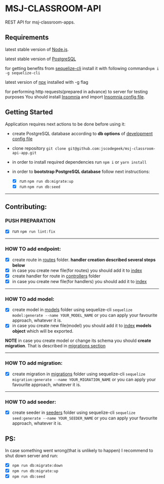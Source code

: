 # MSJ-CLASSROOM-API

REST API for msj-classroom-apps.

## Requirements

latest stable version of [Node.js](https://nodejs.org/).

latest stable version of [PostgreSQL](https://www.postgresql.org/)

for getting benefits from [sequelize-cli](https://github.com/sequelize/cli) install it with following command`npm i -g sequelize-cli`

latest version of [npx](https://www.npmjs.com/package/npx) installed with -g flag

for performing http requests(prepared in advance) to server for testing purposes You should install [Insomnia](https://insomnia.rest/) and import [Insomnia config file](https://github.com/jscodegeek/msj-classroom-api-app/tree/master/Insomnia_msj-classroom-api-app.json).

## Getting Started

Application requires next actions to be done before using it:

- create PostgreSQL database according to **db options** of [development config file](https://github.com/jscodegeek/msj-classroom-api-app/tree/master/src/config/development.js) 

- clone repository `git clone git@github.com:jscodegeek/msj-classroom-api-app.git`

- in order to install required dependencies run `npm i` or `yarn install`

- in order to **bootstrap PostgreSQL database** follow next instructions:

	- [x] run `npm run db:migrate:up`
	- [x] run `npm run db:seed`

***

## Contributing:

### PUSH PREPARATION

  - [x] run `npm run lint:fix`

***

### HOW TO add endpoint:

  - [x] create route in [routes](https://github.com/jscodegeek/msj-classroom-api-app/tree/master/src/routes) folder. **handler creation described several steps below**
  - [x] in case you create new file(for routes) you should add it to [index](https://github.com/jscodegeek/msj-classroom-api-app/tree/master/src/routes/index.js)
  - [x] create handler for route in [controllers](https://github.com/jscodegeek/msj-classroom-api-app/tree/master/src/controllers) folder
  - [x] in case you create new file(for handlers) you should add it to [index](https://github.com/jscodegeek/msj-classroom-api-app/tree/master/src/controllers/index.js)

***

### HOW TO add model:

  - [x] create model in [models](https://github.com/jscodegeek/msj-classroom-api-app/tree/master/src/models) folder using sequelize-cli `sequelize model:generate --name YOUR_MODEL_NAME` or you can apply your favourite approach, whatever it is.
  - [x] in case you create new file(model) you should add it to [index](https://github.com/jscodegeek/msj-classroom-api-app/tree/master/src/models/index.js) **models object** which will be exported.

**NOTE** in case you create model or change its schema you should **create migration**. That is described in [migrations section](https://github.com/jscodegeek/msj-classroom-api-app#how-to-add-migration)

***

### HOW TO add migration:

- [x] create migration in [migrations](https://github.com/jscodegeek/msj-classroom-api-app/tree/master/src/migrations) folder using sequelize-cli `sequelize migration:generate --name YOUR_MIGRATION_NAME` or you can apply your favourite approach, whatever it is.

***

### HOW TO add seeder:

- [x] create seeder in [seeders](https://github.com/jscodegeek/msj-classroom-api-app/tree/master/src/seeders) folder using sequelize-cli `sequelize seed:generate --name YOUR_SEEDER_NAME` or you can apply your favourite approach, whatever it is.

## PS:

In case something went wrong(that is unlikely to happen) I recommend to shut down server and run:
  - [x] `npm run db:migrate:down`
  - [x] `npm run db:migrate:up`
  - [x] `npm run db:seed`

